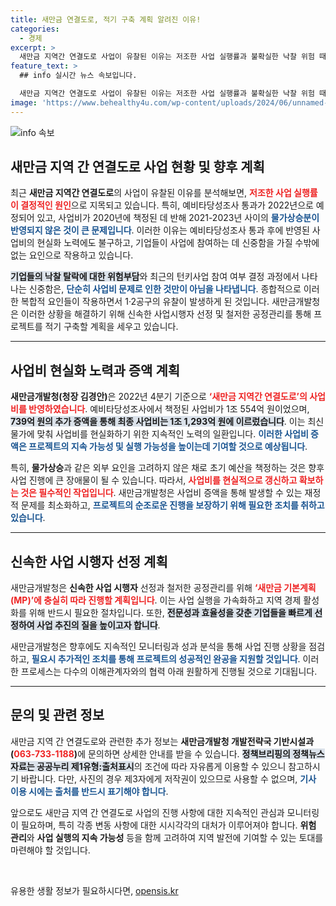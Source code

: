 ```yaml
---
title: 새만금 연결도로, 적기 구축 계획 알려진 이유!
categories:
  - 경제
excerpt: >
  새만금 지역간 연결도로 사업이 유찰된 이유는 저조한 사업 실행률과 불확실한 낙찰 위험 때문. 사업비 증액에도 불구하고 기업들의 신중함이 부각되며, 개발청은 신속한 실행을 약속하고 있다.
feature_text: >
  ## info 실시간 뉴스 속보입니다.

  새만금 지역간 연결도로 사업이 유찰된 이유는 저조한 사업 실행률과 불확실한 낙찰 위험 때문. 사업비 증액에도 불구하고 기업들의 신중함이 부각되며, 개발청은 신속한 실행을 약속하고 있다.
image: 'https://www.behealthy4u.com/wp-content/uploads/2024/06/unnamed-file.png'
---
```


<p><img src="https://www.behealthy4u.com/wp-content/uploads/2024/06/unnamed-file.png" alt="info 속보" /></p>

<h2 data-ke-size="size26">새만금 지역 간 연결도로 사업 현황 및 향후 계획</h2>

<p data-ke-size="size16">최근 <b>새만금 지역간 연결도로</b>의 사업이 유찰된 이유를 분석해보면, <b><span style="color: #ee2323;">저조한 사업 실행률이 결정적인 원인</span></b>으로 지목되고 있습니다. 특히, 예비타당성조사 통과가 2022년으로 예정되어 있고, 사업비가 2020년에 책정된 데 반해 2021-2023년 사이의 <b><span style="color: #1a5490;">물가상승분이 반영되지 않은 것이 큰 문제입니다</span></b>. 이러한 이유는 예비타당성조사 통과 후에 반영된 사업비의 현실화 노력에도 불구하고, 기업들이 사업에 참여하는 데 신중함을 가질 수밖에 없는 요인으로 작용하고 있습니다.</p>

<p data-ke-size="size16"><b><span style="background-color: #21538527;">기업들의 낙찰 탈락에 대한 위험부담</span></b>와 최근의 턴키사업 참여 여부 결정 과정에서 나타나는 신중함은, <b><span style="color: #1a5490;">단순히 사업비 문제로 인한 것만이 아님을 나타냅니다</span></b>. 종합적으로 이러한 복합적 요인들이 작용하면서 1·2공구의 유찰이 발생하게 된 것입니다. 새만금개발청은 이러한 상황을 해결하기 위해 신속한 사업시행자 선정 및 철저한 공정관리를 통해 프로젝트를 적기 구축할 계획을 세우고 있습니다.</p>

<hr>

<h2 data-ke-size="size26">사업비 현실화 노력과 증액 계획</h2>

<p data-ke-size="size16"><b>새만금개발청(청장 김경안)</b>은 2022년 4분기 기준으로 <b><span style="color: #ee2323;">‘새만금 지역간 연결도로’의 사업비를 반영하였습니다</span></b>. 예비타당성조사에서 책정된 사업비가 1조 554억 원이었으며, <b><span style="background-color: #21538527;">739억 원의 추가 증액을 통해 최종 사업비는 1조 1,293억 원에 이르렀습니다</span></b>. 이는 최신 물가에 맞춰 사업비를 현실화하기 위한 지속적인 노력의 일환입니다. <b><span style="color: #1a5490;">이러한 사업비 증액은 프로젝트의 지속 가능성 및 실행 가능성을 높이는데 기여할 것으로 예상됩니다</span></b>.</p>

<p data-ke-size="size16">특히, <b>물가상승</b>과 같은 외부 요인을 고려하지 않은 채로 초기 예산을 책정하는 것은 향후 사업 진행에 큰 장애물이 될 수 있습니다. 따라서, <b><span style="color: #ee2323;">사업비를 현실적으로 갱신하고 확보하는 것은 필수적인 작업입니다</span></b>. 새만금개발청은 사업비 증액을 통해 발생할 수 있는 재정적 문제를 최소화하고, <b><span style="color: #1a5490;">프로젝트의 순조로운 진행을 보장하기 위해 필요한 조치를 취하고 있습니다</span></b>.</p>

<hr>

<h2 data-ke-size="size26">신속한 사업 시행자 선정 계획</h2>

<p data-ke-size="size16">새만금개발청은 <b>신속한 사업 시행자</b> 선정과 철저한 공정관리를 위해 <b><span style="color: #ee2323;">‘새만금 기본계획(MP)’에 충실히 따라 진행할 계획입니다</span></b>. 이는 사업 실행을 가속화하고 지역 경제 활성화를 위해 반드시 필요한 절차입니다. 또한, <b><span style="background-color: #21538527;">전문성과 효율성을 갖춘 기업들을 빠르게 선정하여 사업 추진의 질을 높이고자 합니다</span></b>.</p>

<p data-ke-size="size16">새만금개발청은 향후에도 지속적인 모니터링과 성과 분석을 통해 사업 진행 상황을 점검하고, <b><span style="color: #1a5490;">필요시 추가적인 조치를 통해 프로젝트의 성공적인 완공을 지원할 것입니다</span></b>. 이러한 프로세스는 다수의 이해관계자와의 협력 아래 원활하게 진행될 것으로 기대됩니다.</p>

<hr>

<h2 data-ke-size="size26">문의 및 관련 정보</h2>

<p data-ke-size="size16">새만금 지역 간 연결도로와 관련한 추가 정보는 <b>새만금개발청 개발전략국 기반시설과(<span style="color: #ee2323;">063-733-1188</span>)</b>에 문의하면 상세한 안내를 받을 수 있습니다. <b><span style="background-color: #21538527;">정책브리핑의 정책뉴스자료는 공공누리 제1유형:출처표시</span></b>의 조건에 따라 자유롭게 이용할 수 있으니 참고하시기 바랍니다. 다만, 사진의 경우 제3자에게 저작권이 있으므로 사용할 수 없으며, <b><span style="color: #1a5490;">기사 이용 시에는 출처를 반드시 표기해야 합니다</span></b>.</p>

<p data-ke-size="size16">앞으로도 새만금 지역 간 연결도로 사업의 진행 사항에 대한 지속적인 관심과 모니터링이 필요하며, 특히 각종 변동 사항에 대한 시시각각의 대처가 이루어져야 합니다. <b>위험 관리</b>와 <b>사업 실행의 지속 가능성</b> 등을 함께 고려하여 지역 발전에 기여할 수 있는 토대를 마련해야 할 것입니다.</p>

<p data-ke-size="size16">&nbsp;</p>
유용한 생활 정보가 필요하시다면, <a href="https://opensis.kr" rel="dofollow">opensis.kr</a>


